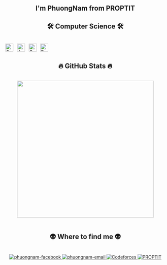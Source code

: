 <h2 align="center">I'm PhuongNam from PROPTIT</h2>

<h2 align="center">🛠 Computer Science 🛠</h2>
<br>
<!-- https://simpleicons.org/ -->
<span><img src="https://img.shields.io/badge/C++-282C34?logo=C++&logoColor=#00599C" alt="C++ logo" title="C++" height="25" /></span>
&nbsp;
<span><img src="https://img.shields.io/badge/Java-282C34?logo=Java&logoColor=#007396" alt="Java logo" title="Java" height="25" /></span>
&nbsp;
<span><img src="https://img.shields.io/badge/C-282C34?logo=C&logoColor=#A8B9CC" alt="C logo" title="C" height="25" /></span>
&nbsp;
<span><img src="https://img.shields.io/badge/Python-282C34?logo=Python&logoColor=#3776AB" alt="Python logo" title="Python" height="25" /></span>

<br>

<h2 align="center">🔥 GitHub Stats 🔥</h2>
<!-- https://github.com/anuraghazra/github-readme-stats -->
<br>
<div align=center>
  <a href="#" title="PhuongNam">
    <img align="center" width="431" src="https://github-readme-stats.vercel.app/api?username=phuongnam2002&theme=jolly&show_icons=true&show=reviews,discussions_started,discussions_answered"/>
  </a>
</div>

<br>

<h2 align="center">👽 Where to find me 👽</h2>
<br>
<!-- https://icons8.com -->
<div align="center">
  </a>
  <a href="https://www.facebook.com/phuong.namdang.7146557/" target="blank">
    <img src="https://img.icons8.com/bubbles/100/000000/facebook-new.png" alt="phuongnam-facebook" />
  </a>
  <a href="mailto:phuongnamDPN2k2@gmail.com" target="top">
    <img src="https://img.icons8.com/bubbles/100/000000/apple-mail.png" alt="phuongnam-email" />
  </a>
  <a href="https://codeforces.com/profile/Phantom_Knight" target="blank">
    <img src="https://img.icons8.com/external-tal-revivo-filled-tal-revivo/100/000000/external-codeforces-programming-competitions-and-contests-programming-community-logo-filled-tal-revivo.png" alt="Codeforces" />
  </a>
  <a href="https://www.facebook.com/clubproptit" target="top">
    <img src="https://img.icons8.com/stickers/100/000000/p.png" alt="PROPTIT"/>
</div>
